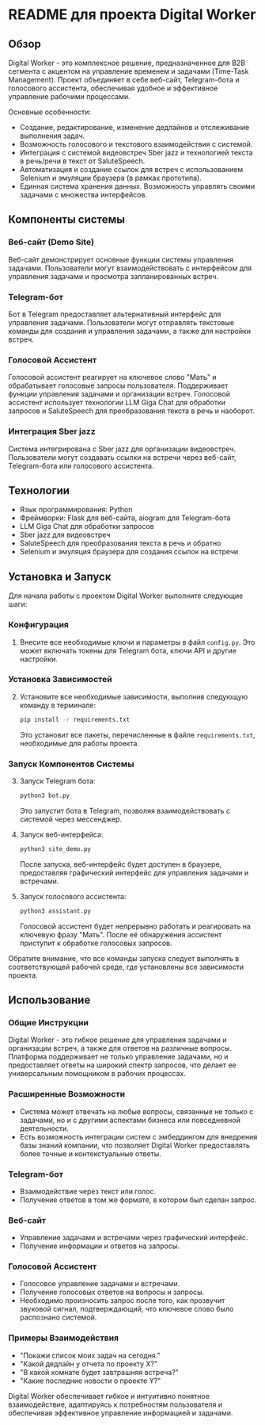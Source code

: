 # README для проекта Digital Worker

## Обзор

Digital Worker - это комплексное решение, предназначенное для B2B сегмента с акцентом на управление временем и задачами (Time-Task Management). Проект объединяет в себе веб-сайт, Telegram-бота и голосового ассистента, обеспечивая удобное и эффективное управление рабочими процессами. 

Основные особенности:
- Создание, редактирование, изменение дедлайнов и отслеживание выполнения задач.
- Возможность голосового и текстового взаимодействия с системой.
- Интеграция с системой видеовстреч Sber jazz и технологией текста в речь/речи в текст от SaluteSpeech.
- Автоматизация и создание ссылок для встреч с использованием Selenium и эмуляции браузера (в рамках прототипа).
- Единная система хранения данных. Возможность управлять своими задачами с множества интерфейсов.

## Компоненты системы

### Веб-сайт (Demo Site)
Веб-сайт демонстрирует основные функции системы управления задачами. Пользователи могут взаимодействовать с интерфейсом для управления задачами и просмотра запланированных встреч.

### Telegram-бот
Бот в Telegram предоставляет альтернативный интерфейс для управления задачами. Пользователи могут отправлять текстовые команды для создания и управления задачами, а также для настройки встреч.

### Голосовой Ассистент
Голосовой ассистент реагирует на ключевое слово "Мать" и обрабатывает голосовые запросы пользователя. Поддерживает функции управления задачами и организации встреч. Голосовой ассистент использует технологии LLM Giga Chat для обработки запросов и SaluteSpeech для преобразования текста в речь и наоборот.

### Интеграция Sber jazz
Система интегрирована с Sber jazz для организации видеовстреч. Пользователи могут создавать ссылки на встречи через веб-сайт, Telegram-бота или голосового ассистента.

## Технологии
- Язык программирования: Python
- Фреймворки: Flask для веб-сайта, aiogram для Telegram-бота
- LLM Giga Chat для обработки запросов
- Sber jazz для видеовстреч
- SaluteSpeech для преобразования текста в речь и обратно
- Selenium и эмуляция браузера для создания ссылок на встречи

## Установка и Запуск

Для начала работы с проектом Digital Worker выполните следующие шаги:

### Конфигурация

1. Внесите все необходимые ключи и параметры в файл `config.py`. Это может включать токены для Telegram бота, ключи API и другие настройки.

### Установка Зависимостей

2. Установите все необходимые зависимости, выполнив следующую команду в терминале:

   ```bash
   pip install -r requirements.txt
   ```

   Это установит все пакеты, перечисленные в файле `requirements.txt`, необходимые для работы проекта.

### Запуск Компонентов Системы

3. Запуск Telegram бота:

   ```bash
   python3 bot.py
   ```

   Это запустит бота в Telegram, позволяя взаимодействовать с системой через мессенджер.

4. Запуск веб-интерфейса:

   ```bash
   python3 site_demo.py
   ```

   После запуска, веб-интерфейс будет доступен в браузере, предоставляя графический интерфейс для управления задачами и встречами.

5. Запуск голосового ассистента:

   ```bash
   python3 assistant.py
   ```

   Голосовой ассистент будет непрерывно работать и реагировать на ключевую фразу "Мать". После её обнаружения ассистент приступит к обработке голосовых запросов.

Обратите внимание, что все команды запуска следует выполнять в соответствующей рабочей среде, где установлены все зависимости проекта.

## Использование

### Общие Инструкции
Digital Worker - это гибкое решение для управления задачами и организации встреч, а также для ответов на различные вопросы. Платформа поддерживает не только управление задачами, но и предоставляет ответы на широкий спектр запросов, что делает ее универсальным помощником в рабочих процессах.

### Расширенные Возможности
- Система может отвечать на любые вопросы, связанные не только с задачами, но и с другими аспектами бизнеса или повседневной деятельности.
- Есть возможность интеграции систем с эмбеддингом для внедрения базы знаний компании, что позволяет Digital Worker предоставлять более точные и контекстуальные ответы.

### Telegram-бот
- Взаимодействие через текст или голос.
- Получение ответов в том же формате, в котором был сделан запрос.

### Веб-сайт
- Управление задачами и встречами через графический интерфейс.
- Получение информации и ответов на запросы.

### Голосовой Ассистент
- Голосовое управление задачами и встречами.
- Получение голосовых ответов на вопросы и запросы.
- Необходимо произносить запрос после того, как прозвучит звуковой сигнал, подтверждающий, что ключевое слово было распознано системой.
### Примеры Взаимодействия
- "Покажи список моих задач на сегодня."
- "Какой дедлайн у отчета по проекту X?"
- "В какой комнате будет завтрашняя встреча?"
- "Какие последние новости о проекте Y?"

Digital Worker обеспечивает гибкое и интуитивно понятное взаимодействие, адаптируясь к потребностям пользователя и обеспечивая эффективное управление информацией и задачами.